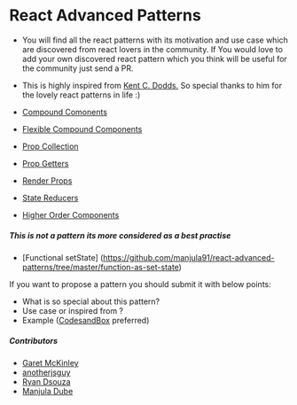 # <h1>React Advanced Patterns </h1>


* You will find all the react patterns with its motivation and use case which are discovered from react lovers in the  community. If You would love to add your own discovered react pattern which you think will be useful for the community just send a PR. 

* This is highly inspired from [Kent C. Dodds.](https://twitter.com/kentcdodds) So special thanks to him for the lovely react patterns in life :)

* [Compound Comonents](https://github.com/manjula91/react-advanced-patterns/tree/master/compound-components)
* [Flexible Compound Components](https://github.com/manjula91/react-advanced-patterns/tree/master/flexible-compound-components
)
* [Prop Collection](https://github.com/manjula91/react-advanced-patterns/tree/master/prop-collection)
* [Prop Getters](https://github.com/manjula91/react-advanced-patterns/tree/master/prop-getters)
* [Render Props](https://github.com/manjula91/react-advanced-patterns/tree/master/render-props)
* [State Reducers](https://github.com/manjula91/react-advanced-patterns/tree/master/state-reducers)
* [Higher Order Components](https://github.com/manjula91/react-advanced-patterns/tree/master/hoc)

##### This is not a pattern its more considered as a best practise 

* [Functional setState] (https://github.com/manjula91/react-advanced-patterns/tree/master/function-as-set-state)


If you want to propose a pattern you should submit it with below points:
 * What is so special about this pattern?
 * Use case or inspired from ?
 * Example ([CodesandBox](https://codesandbox.io/) preferred)

##### Contributors
* [Garet McKinley](https://github.com/garetmckinley)
* [anotherjsguy](https://github.com/kuldeepkeshwar)
* [Ryan Dsouza](https://twitter.com/ryands1701)
* [Manjula Dube](https://twitter.com/manjula_dube)

